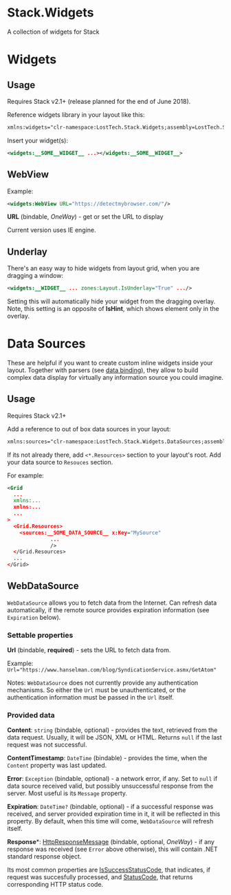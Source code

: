 # Stack.Widgets
A collection of widgets for Stack

# Widgets
## Usage
Requires Stack v2.1+ (release planned for the end of June 2018).

Reference widgets library in your layout like this:
```xml
xmlns:widgets="clr-namespace:LostTech.Stack.Widgets;assembly=LostTech.Stack.Widgets"
```

Insert your widget(s):
```xml
<widgets:__SOME__WIDGET__ ...></widgets:__SOME__WIDGET__>
```

## WebView
Example:
```xml
<widgets:WebView URL="https://detectmybrowser.com/"/>
```

**URL** (bindable, *OneWay*) - get or set the URL to display

Current version uses IE engine.

## Underlay

There's an easy way to hide widgets from layout grid, when you are dragging a window:
```xml
<widgets:__WIDGET__ ... zones:Layout.IsUnderlay="True" .../>
```

Setting this will automatically hide your widget from the dragging overlay. Note, this setting is an opposite of **IsHint**, which shows element only in the overlay.

# Data Sources
These are helpful if you want to create custom inline widgets inside your layout. Together with parsers (see [data binding](docs/DataBinding.md)), they allow to build complex data display for virtually any information source you could imagine.

## Usage
Requires Stack v2.1+

Add a reference to out of box data sources in your layout:
```xml
xmlns:sources="clr-namespace:LostTech.Stack.Widgets.DataSources;assembly=LostTech.Stack.Widgets"
```

If its not already there, add ```<*.Resources>``` section to your layout's root.
Add your data source to ```Resouces``` section.

For example:
```xml
<Grid
  ...
  xmlns:...
  xmlns:...
  ...
>
  <Grid.Resources>
    <sources:__SOME_DATA_SOURCE__ x:Key="MySource" 
              ...
              />  
  </Grid.Resources>
  ...
</Grid>
```

## WebDataSource
```WebDataSource``` allows you to fetch data from the Internet. Can refresh data automatically, if the remote source provides expiration information (see ```Expiration``` below).
### Settable properties
**Url** (bindable, **required**) - sets the URL to fetch data from.

Example: ```Url="https://www.hanselman.com/blog/SyndicationService.asmx/GetAtom"```

Notes: ```WebDataSource``` does not currently provide any authentication mechanisms. So either the ```Url``` must be unauthenticated, or the authentication information must be passed in the ```Url``` itself.
### Provided data
**Content**: ```string``` (bindable, optional) - provides the text, retrieved from the data request. Usually, it will be JSON, XML or HTML. Returns ```null``` if the last request was not successful.

**ContentTimestamp**: ```DateTime``` (bindable) - provides the time, when the ```Content``` property was last updated.

**Error**: ```Exception``` (bindable, optional) - a network error, if any. Set to ```null``` if data source received valid, but possibly unsuccessful response from the server. Most useful is its ```Message``` property.

**Expiration**: ```DateTime?``` (bindable, optional) - if a successful response was received, and server provided expiration time in it, it will be reflected in this property. By default, when this time will come, ```WebDataSource``` will refresh itself.

**Response***: [HttpResponseMessage](https://docs.microsoft.com/en-us/dotnet/api/system.net.http.httpresponsemessage) (bindable, optional, *OneWay*) - if any response was received (see ```Error``` above otherwise), this will contain .NET standard response object. 

Its most common properties are [IsSuccessStatusCode](https://docs.microsoft.com/en-us/dotnet/api/system.net.http.httpresponsemessage.issuccessstatuscode), that indicates, if request was succesfully processed, and [StatusCode](https://docs.microsoft.com/en-us/dotnet/api/system.net.http.httpresponsemessage.statuscode), that returns corresponding HTTP status code.
